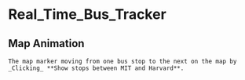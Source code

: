 # Real_Time_Bus_Tracker

## Map Animation 
```The map marker moving from one bus stop to the next on the map by _Clicking_ **Show stops between MIT and Harvard**.```
